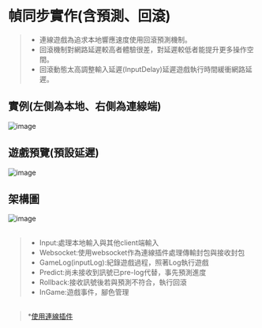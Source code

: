 # 幀同步實作(含預測、回滾)

> * 連線遊戲為追求本地響應速度使用回滾預測機制。
> * 回滾機制對網路延遲較高者體驗很差，對延遲較低者能提升更多操作空間。
> * 回滾動態太高調整輸入延遲(InputDelay)延遲遊戲執行時間緩衝網路延遲。

##
##
## 實例(左側為本地、右側為連線端)
![image](https://github.com/zzziwwwei/FightingGame/blob/main/%E5%AF%A6%E4%BE%8B.gif)
## 遊戲預覽(預設延遲)
![image](https://github.com/zzziwwwei/FightingGame/blob/main/2023-09-12%2000-49-57.gif)
##
## 架構圖
![image](https://github.com/zzziwwwei/FightingGame/blob/main/%E5%B9%80%E5%90%8C%E6%AD%A5%E6%9E%B6%E6%A7%8B%E5%9C%96(%E4%BF%AE%E6%AD%A3).jpg)

##
> * Input:處理本地輸入與其他client端輸入
> *  Websocket:使用websocket作為連線插件處理傳輸封包與接收封包
> * GameLog(inputLog):紀錄遊戲過程，照著Log執行遊戲
> * Predict:尚未接收到訊號已pre-log代替，事先預測進度
> * Rollback:接收訊號後若與預測不符合，執行回滾
> * InGame:遊戲事件，腳色管理
##
##
> *[使用連線插件](https://github.com/psygames/UnityWebSocket)




